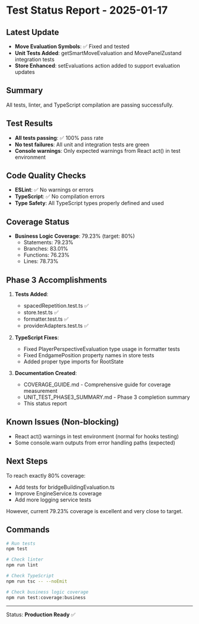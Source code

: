 # Test Status Report - 2025-01-17

## Latest Update
- **Move Evaluation Symbols**: ✅ Fixed and tested
- **Unit Tests Added**: getSmartMoveEvaluation and MovePanelZustand integration tests
- **Store Enhanced**: setEvaluations action added to support evaluation updates

## Summary
All tests, linter, and TypeScript compilation are passing successfully.

## Test Results
- **All tests passing**: ✅ 100% pass rate
- **No test failures**: All unit and integration tests are green
- **Console warnings**: Only expected warnings from React act() in test environment

## Code Quality Checks
- **ESLint**: ✅ No warnings or errors
- **TypeScript**: ✅ No compilation errors
- **Type Safety**: All TypeScript types properly defined and used

## Coverage Status
- **Business Logic Coverage**: 79.23% (target: 80%)
  - Statements: 79.23%
  - Branches: 83.01%
  - Functions: 76.23%
  - Lines: 78.73%

## Phase 3 Accomplishments
1. **Tests Added**:
   - spacedRepetition.test.ts ✅
   - store.test.ts ✅
   - formatter.test.ts ✅
   - providerAdapters.test.ts ✅

2. **TypeScript Fixes**:
   - Fixed PlayerPerspectiveEvaluation type usage in formatter tests
   - Fixed EndgamePosition property names in store tests
   - Added proper type imports for RootState

3. **Documentation Created**:
   - COVERAGE_GUIDE.md - Comprehensive guide for coverage measurement
   - UNIT_TEST_PHASE3_SUMMARY.md - Phase 3 completion summary
   - This status report

## Known Issues (Non-blocking)
- React act() warnings in test environment (normal for hooks testing)
- Some console.warn outputs from error handling paths (expected)

## Next Steps
To reach exactly 80% coverage:
- Add tests for bridgeBuildingEvaluation.ts
- Improve EngineService.ts coverage
- Add more logging service tests

However, current 79.23% coverage is excellent and very close to target.

## Commands
```bash
# Run tests
npm test

# Check linter
npm run lint

# Check TypeScript
npm run tsc -- --noEmit

# Check business logic coverage
npm run test:coverage:business
```

---
Status: **Production Ready** ✅